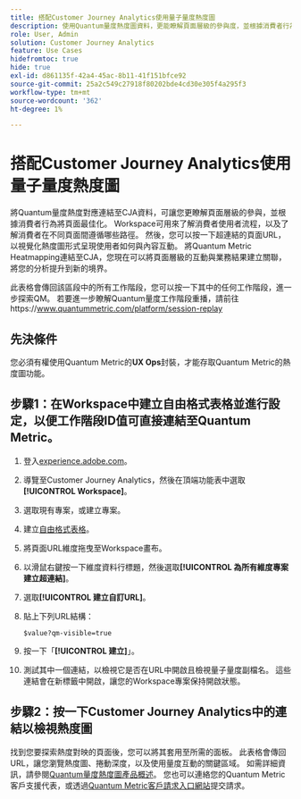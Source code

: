 ```yaml
---
title: 搭配Customer Journey Analytics使用量子量度熱度圖
description: 使用Quantum量度熱度圖資料，更能瞭解頁面層級的參與度，並根據消費者行為最佳化頁面。
role: User, Admin
solution: Customer Journey Analytics
feature: Use Cases
hidefromtoc: true
hide: true
exl-id: d861135f-42a4-45ac-8b11-41f151bfce92
source-git-commit: 25a2c549c27918f80202bde4cd30e305f4a295f3
workflow-type: tm+mt
source-wordcount: '362'
ht-degree: 1%

---
```


# 搭配Customer Journey Analytics使用量子量度熱度圖

將Quantum量度熱度對應連結至CJA資料，可讓您更瞭解頁面層級的參與，並根據消費者行為將頁面最佳化。 Workspace可用來了解消費者使用者流程，以及了解消費者在不同頁面間遵循哪些路徑。 然後，您可以按一下超連結的頁面URL，以視覺化熱度圖形式呈現使用者如何與內容互動。 將Quantum Metric Heatmapping連結至CJA，您現在可以將頁面層級的互動與業務結果建立關聯，將您的分析提升到新的境界。

此表格會傳回該區段中的所有工作階段，您可以按一下其中的任何工作階段，進一步探索QM。  若要進一步瞭解Quantum量度工作階段重播，請前往https://www.quantummetric.com/platform/session-replay

## 先決條件

您必須有權使用Quantum Metric的&#x200B;**UX Ops**&#x200B;封裝，才能存取Quantum Metric的熱度圖功能。

## 步驟1：在Workspace中建立自由格式表格並進行設定，以便工作階段ID值可直接連結至Quantum Metric。

1. 登入[experience.adobe.com](https://experience.adobe.com)。
1. 導覽至Customer Journey Analytics，然後在頂端功能表中選取&#x200B;**[!UICONTROL Workspace]**。
1. 選取現有專案，或建立專案。
1. 建立[自由格式表格](/help/analysis-workspace/visualizations/freeform-table/freeform-table.md)。
1. 將頁面URL維度拖曳至Workspace畫布。
1. 以滑鼠右鍵按一下維度資料行標題，然後選取&#x200B;**[!UICONTROL 為所有維度專案建立超連結]**。
1. 選取&#x200B;**[!UICONTROL 建立自訂URL]**。
1. 貼上下列URL結構：

   ```
   $value?qm-visible=true
   ```

1. 按一下「**[!UICONTROL 建立]**」。
1. 測試其中一個連結，以檢視它是否在URL中開啟且檢視量子量度副檔名。 這些連結會在新標籤中開啟，讓您的Workspace專案保持開啟狀態。

## 步驟2：按一下Customer Journey Analytics中的連結以檢視熱度圖

找到您要探索熱度對映的頁面後，您可以將其套用至所需的面板。 此表格會傳回URL，讓您瀏覽熱度圖、捲動深度，以及使用量度互動的關鍵區域。 如需詳細資訊，請參閱[Quantum量度熱度圖產品概述](https://www.quantummetric.com/platform/interaction-heatmaps)。 您也可以連絡您的Quantum Metric客戶支援代表，或透過[Quantum Metric客戶請求入口網站](https://community.quantummetric.com/s/public-support-page)提交請求。
